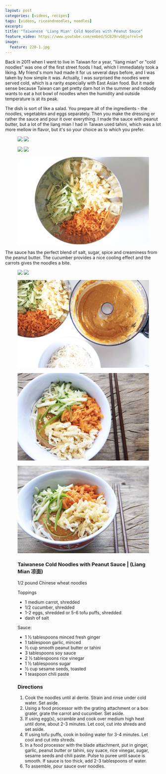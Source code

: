 ```yaml
---
layout: post
categories: [videos, recipes]
tags: [videos, riceandnoodles, noodles]
excerpt: 
title: "Taiwanese 'Liang Mian' Cold Noodles with Peanut Sauce"
feature_video: https://www.youtube.com/embed/5CBJ9rvG8jo?rel=0
image:
  feature: 220-1.jpg
---
```


Back in 2011 when I went to live in Taiwan for a year, "liang mian" or "cold noodles" was one of the first street foods I had, which I immediately took a liking.  My friend's mom had made it for us several days before, and I was taken by how simple it was.  Actually, I was surprised the noodles were served cold, which is a rarity especially with East Asian food.  But it made sense because Taiwan can get pretty darn hot in the summer and nobody wants to eat a hot bowl of noodles when the humidity and outside temperature is at its peak.

The dish is sort of like a salad.  You prepare all of the ingredients - the noodles, vegetables and eggs separately.  Then you make the dressing or rather the sauce and pour it over everything.  I made the sauce with peanut butter, but a lot of the liang mian I had in Taiwan used tahini, which was a lot more mellow in flavor, but it's so your choice as to which you prefer.

<figure class="half">
    <img src="/images/220-03.jpg">
    <img src="/images/220-05.jpg">
</figure>

<figure class="half">
<img src="/images/220-04.jpg">
<img src="/images/220-06.jpg">
</figure>

<figure>
    <img src="/images/220-8.jpg">
</figure>

The sauce has the perfect blend of salt, sugar, spice and creaminess from the peanut butter.  The cucumber provides a nice cooling effect and the carrots gives the noodles a bite.

<figure class="half">
<img src="/images/220-09.jpg">
<img src="/images/220-010.jpg">
</figure>

<figure>
    <img src="/images/220-11.jpg">
</figure>
<figure>
    <img src="/images/220-12.jpg">
</figure>

<figure>
    <img src="/images/220-13.jpg">
</figure>

<figure class="ingredients" markdown="1">

### Taiwanese Cold Noodles with Peanut Sauce |  (Liang Mian 凉面) 

1/2 pound Chinese wheat noodles

Toppings

- 1 medium carrot, shredded
- 1/2 cucumber, shredded
- 1-2 eggs, shredded or 5-6 tofu puffs, shredded
- dash of salt

Sauce:

- 1 ½ tablespoons minced fresh ginger
- 1 tablespoon garlic, minced
- ½ cup smooth peanut butter or tahini
- 3 tablespoons soy sauce
- 2 ½ tablespoons rice vinegar
- 1 ½ tablespoons sugar
- ½ cup sesame seeds, toasted
- 1 teaspoon chili paste
</figure>

<figure class="directions" markdown="1">

### Directions

1. Cook the noodles until al dente.  Strain and rinse under cold water.  Set aside.
2. Using a food processor with the grating attachment or a box grater, grate the carrot and cucumber.  Set aside.
3. If using egg(s), scramble and cook over medium high heat until done, about 2-3 minutes.  Let cool, cut into shreds and set aside.
4.  If using tofu puffs, cook in boiling water for 3-4 minutes. Let cool and cut into shreds. 
5. In a food processor with the blade attachment, put in ginger, garlic, peanut butter or tahini, soy suace, rice vinegar, sugar, sesame seeds and chili paste.  Pulse to puree until sauce is smooth.  If sauce is too thick, add 2-3 tablespoons of water.
6. To assemble, pour sauce over noodles.



</figure>